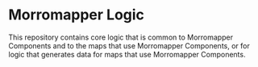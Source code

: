 # Morromapper Logic
This repository contains core logic that is common to Morromapper Components and to the maps that use Morromapper Components, or for logic that generates data for maps that use Morromapper Components.
